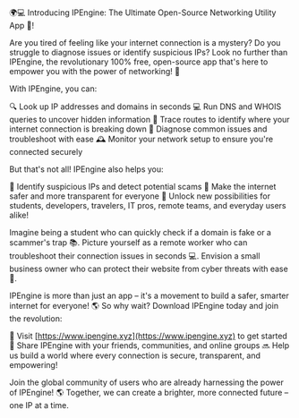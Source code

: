 🌍💻️ Introducing IPEngine: The Ultimate Open-Source Networking Utility App 🚀!

Are you tired of feeling like your internet connection is a mystery? Do you struggle to diagnose issues or identify suspicious IPs? Look no further than IPEngine, the revolutionary 100% free, open-source app that's here to empower you with the power of networking! 🔧

With IPEngine, you can:

🔍 Look up IP addresses and domains in seconds
💻 Run DNS and WHOIS queries to uncover hidden information
📍 Trace routes to identify where your internet connection is breaking down
📡 Diagnose common issues and troubleshoot with ease
🕰️ Monitor your network setup to ensure you're connected securely

But that's not all! IPEngine also helps you:

🚨 Identify suspicious IPs and detect potential scams
💪 Make the internet safer and more transparent for everyone
🌟 Unlock new possibilities for students, developers, travelers, IT pros, remote teams, and everyday users alike!

Imagine being a student who can quickly check if a domain is fake or a scammer's trap 📚. Picture yourself as a remote worker who can troubleshoot their connection issues in seconds 💻. Envision a small business owner who can protect their website from cyber threats with ease 🏢.

IPEngine is more than just an app – it's a movement to build a safer, smarter internet for everyone! 🌎 So why wait? Download IPEngine today and join the revolution:

📲 Visit [https://www.ipengine.xyz](https://www.ipengine.xyz) to get started
💬 Share IPEngine with your friends, communities, and online groups
🔜 Help us build a world where every connection is secure, transparent, and empowering!

Join the global community of users who are already harnessing the power of IPEngine! 🌎 Together, we can create a brighter, more connected future – one IP at a time.